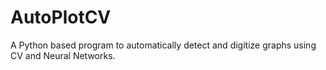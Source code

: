 # AutoPlotCV
A Python based program to automatically detect and digitize graphs using CV and Neural Networks.
